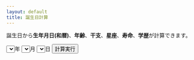 ```yaml
---
layout: default
title: 誕生日計算
---
```



<script src="./era.js"></script>
<script src="./age.js"></script>
<script src="./jquery-3.4.1.min.js"></script>
<script src="./calcbirthday.js"></script>

<p>
    誕生日から<b>生年月日(和暦)</b>、<b>年齢</b>、<b>干支</b>、<b>星座</b>、<b>寿命</b>、<b>学歴</b>が計算できます。
</p>
<select id="year">
    <option></option>
    <script><!--
    for(var i = (new Date()).getFullYear(); i >= 1900; i--){
        document.write(`<option value=\"${i}\">${i}</option>`)
    }
    --></script>
</select>年
<select id="month">
    <script><!--
    for(var i = 0; i <= 12; i++){
        document.write(`<option value=\"${i > 0 ? i : ""}\">${i > 0 ? i : ""}</option>`)
    }
    --></script>
</select>月
<select id="date">
</select>日
<button id="run">計算実行</button>
<div class="result" style="margin: 16px 0;">
</div>